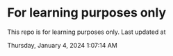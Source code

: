 # For learning purposes only
This repo is for learning purposes only.
Last updated at

Thursday, January 4, 2024 1:07:14 AM


